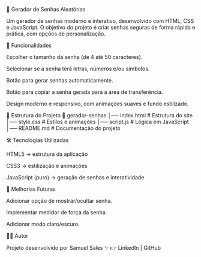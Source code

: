 🔑 Gerador de Senhas Aleatórias

Um gerador de senhas moderno e interativo, desenvolvido com HTML, CSS e JavaScript.
O objetivo do projeto é criar senhas seguras de forma rápida e prática, com opções de personalização.

🚀 Funcionalidades

Escolher o tamanho da senha (de 4 até 50 caracteres).

Selecionar se a senha terá letras, números e/ou símbolos.

Botão para gerar senhas automaticamente.

Botão para copiar a senha gerada para a área de transferência.

Design moderno e responsivo, com animações suaves e fundo estilizado.

📂 Estrutura do Projeto
📁 gerador-senhas
│── index.html # Estrutura do site
│── style.css # Estilos e animações
│── script.js # Lógica em JavaScript
│── README.md # Documentação do projeto

🛠️ Tecnologias Utilizadas

HTML5 → estrutura da aplicação

CSS3 → estilização e animações

JavaScript (puro) → geração de senhas e interatividade

🌟 Melhorias Futuras

Adicionar opção de mostrar/ocultar senha.

Implementar medidor de força da senha.

Adicionar modo claro/escuro.

👨‍💻 Autor

Projeto desenvolvido por Samuel Sales ✨
👉 LinkedIn
| GitHub
